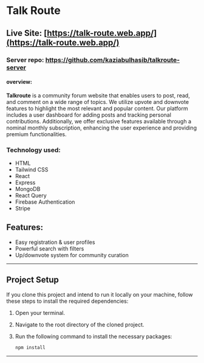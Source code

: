 # Talk Route

## Live Site: [https://talk-route.web.app/](https://talk-route.web.app/)

### Server repo: https://github.com/kaziabulhasib/talkroute-server

#### overview:

**Talkroute** is a community forum website that enables users to post, read, and comment on a wide range of topics. We utilize upvote and downvote features to highlight the most relevant and popular content. Our platform includes a user dashboard for adding posts and tracking personal contributions. Additionally, we offer exclusive features available through a nominal monthly subscription, enhancing the user experience and providing premium functionalities.

### Technology used:

- HTML
- Tailwind CSS
- React
- Express
- MongoDB
- React Query
- Firebase Authentication
- Stripe

## Features:

- Easy registration & user profiles
- Powerful search with filters
- Up/downvote system for community curation

---

## Project Setup

If you clone this project and intend to run it locally on your machine, follow these steps to install the required dependencies:

1. Open your terminal.
2. Navigate to the root directory of the cloned project.
3. Run the following command to install the necessary packages:

   ```bash
   npm install
   ```

---

